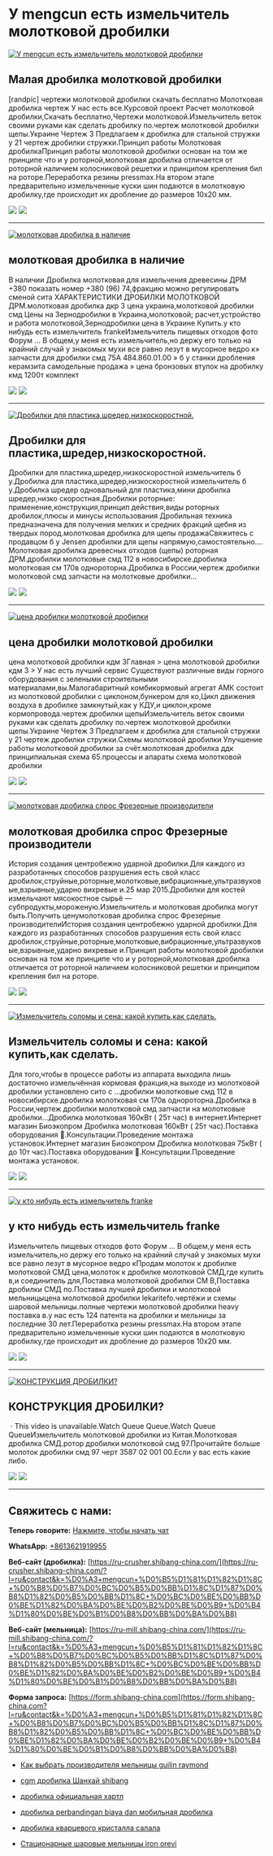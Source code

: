 # У mengcun есть измельчитель молотковой дробилки

<a href="https://swt.shibang-china.com/?l=ru&img&k=%D0%A3+mengcun+%D0%B5%D1%81%D1%82%D1%8C+%D0%B8%D0%B7%D0%BC%D0%B5%D0%BB%D1%8C%D1%87%D0%B8%D1%82%D0%B5%D0%BB%D1%8C+%D0%BC%D0%BE%D0%BB%D0%BE%D1%82%D0%BA%D0%BE%D0%B2%D0%BE%D0%B9+%D0%B4%D1%80%D0%BE%D0%B1%D0%B8%D0%BB%D0%BA%D0%B8" target="_blank">![У mengcun есть измельчитель молотковой дробилки](http://static.shibang-china.com/all-800x300/468.jpg)</a>

## Малая дробилка молотковой дробилки
[randpic] чертежи молотковой дробилки скачать бесплатно Молотковая дробилка чертеж У нас есть все.Курсовой проект Расчет молотковой дробилки,Скачать бесплатно,Чертежи молотковой.Измельчитель веток своими руками как сделать дробилку по.чертеж молотковой дробилки щепы.Украине Чертеж 3 Предлагаем к дробилка для стальной стружки у 21 чертеж дробилки стружки.Принцип работы Молотковая дробилкаПринцип работы молотковой дробилки основан на том же принципе что и у роторной,молотковая дробилка отличается от роторной наличием колосниковой решетки и принципом крепления бил на роторе.Переработка резины pressmax.На втором этапе предварительно измельченные куски шин подаются в молотковую дробилку,где происходит их дробление до размеров 10х20 мм.


<a href="https://whatsapp.shibangsoft.com/WhatsApp.php" target="_blank" title="WhatsApp">![](http://static.shibang-china.com/icon/whatsapp.png)</a> <a href="https://swt.shibang-china.com/?l=ru&icon&k=%D0%A3+mengcun+%D0%B5%D1%81%D1%82%D1%8C+%D0%B8%D0%B7%D0%BC%D0%B5%D0%BB%D1%8C%D1%87%D0%B8%D1%82%D0%B5%D0%BB%D1%8C+%D0%BC%D0%BE%D0%BB%D0%BE%D1%82%D0%BA%D0%BE%D0%B2%D0%BE%D0%B9+%D0%B4%D1%80%D0%BE%D0%B1%D0%B8%D0%BB%D0%BA%D0%B8" target="_blank">![](http://static.shibang-china.com/icon/chat-ru.png)</a>

---

<a href="https://swt.shibang-china.com/?l=ru&img&k=%D0%A3+mengcun+%D0%B5%D1%81%D1%82%D1%8C+%D0%B8%D0%B7%D0%BC%D0%B5%D0%BB%D1%8C%D1%87%D0%B8%D1%82%D0%B5%D0%BB%D1%8C+%D0%BC%D0%BE%D0%BB%D0%BE%D1%82%D0%BA%D0%BE%D0%B2%D0%BE%D0%B9+%D0%B4%D1%80%D0%BE%D0%B1%D0%B8%D0%BB%D0%BA%D0%B8" target="_blank">![молотковая дробилка в наличие](http://static.shibang-china.com/all-800x300/1045.jpg)</a>

## молотковая дробилка в наличие
В наличии Дробилка молотковая для измельчения древесины ДРМ +380 показать номер +380 (96) 74,фракцию можно регулировать сменой сита ХАРАКТЕРИСТИКИ ДРОБИЛКИ МОЛОТКОВОЙ ДРМ.молотковая дробилка дкр 3 цена украина,молотковой дробилки смд Цены на Зернодробилки в Украина,молотковой; расчет,устройство и работа молотковой,Зернодробилки цена в Украине Купить.у кто нибудь есть измельчитель frankeИзмельчитель пищевых отходов фото Форум … В общем,у меня есть измельчитель,но держу его только на крайний случай у знакомых мухи все равно лезут в мусорное ведро к&#187; запчасти для дробилки смд 75А 484.860.01.00 &#187; б у станки дробления керамзита самодельные продажа &#187; цена бронзовых втулок на дробилку кмд 1200т комплект


<a href="https://whatsapp.shibangsoft.com/WhatsApp.php" target="_blank" title="WhatsApp">![](http://static.shibang-china.com/icon/whatsapp.png)</a> <a href="https://swt.shibang-china.com/?l=ru&icon&k=%D0%A3+mengcun+%D0%B5%D1%81%D1%82%D1%8C+%D0%B8%D0%B7%D0%BC%D0%B5%D0%BB%D1%8C%D1%87%D0%B8%D1%82%D0%B5%D0%BB%D1%8C+%D0%BC%D0%BE%D0%BB%D0%BE%D1%82%D0%BA%D0%BE%D0%B2%D0%BE%D0%B9+%D0%B4%D1%80%D0%BE%D0%B1%D0%B8%D0%BB%D0%BA%D0%B8" target="_blank">![](http://static.shibang-china.com/icon/chat-ru.png)</a>

---

<a href="https://swt.shibang-china.com/?l=ru&img&k=%D0%A3+mengcun+%D0%B5%D1%81%D1%82%D1%8C+%D0%B8%D0%B7%D0%BC%D0%B5%D0%BB%D1%8C%D1%87%D0%B8%D1%82%D0%B5%D0%BB%D1%8C+%D0%BC%D0%BE%D0%BB%D0%BE%D1%82%D0%BA%D0%BE%D0%B2%D0%BE%D0%B9+%D0%B4%D1%80%D0%BE%D0%B1%D0%B8%D0%BB%D0%BA%D0%B8" target="_blank">![Дробилки для пластика,шредер,низкоскоростной.](http://static.shibang-china.com/all-800x300/429.jpg)</a>

## Дробилки для пластика,шредер,низкоскоростной.
Дробилки для пластика,шредер,низкоскоростной измельчитель б у.Дробилка для пластика,шредер,низкоскоростной измельчитель б у.Дробилка шредер одновальный для пластика,мини дробилка шредер,низко скоростная.Дробилки роторные: применение,конструкция,принцип действия,виды роторных дробилок,плюсы и минусы использования Дробильная техника предназначена для получения мелких и средних фракций щебня из твердых пород.молотковая дробилка для щепы продажаСвяжитесь с продавцом б у Jensen дробилки для щепы напрямую,самостоятельно.… Молотковая дробилка древесных отходов (щепы) роторная ДРМ.дробилки молотковые смд 112 в новосибирске.дробилка молотковая см 170в однороторна.Дробилка в России,чертеж дробилки молотковой смд запчасти на молотковые дробилки…


<a href="https://whatsapp.shibangsoft.com/WhatsApp.php" target="_blank" title="WhatsApp">![](http://static.shibang-china.com/icon/whatsapp.png)</a> <a href="https://swt.shibang-china.com/?l=ru&icon&k=%D0%A3+mengcun+%D0%B5%D1%81%D1%82%D1%8C+%D0%B8%D0%B7%D0%BC%D0%B5%D0%BB%D1%8C%D1%87%D0%B8%D1%82%D0%B5%D0%BB%D1%8C+%D0%BC%D0%BE%D0%BB%D0%BE%D1%82%D0%BA%D0%BE%D0%B2%D0%BE%D0%B9+%D0%B4%D1%80%D0%BE%D0%B1%D0%B8%D0%BB%D0%BA%D0%B8" target="_blank">![](http://static.shibang-china.com/icon/chat-ru.png)</a>

---

<a href="https://swt.shibang-china.com/?l=ru&img&k=%D0%A3+mengcun+%D0%B5%D1%81%D1%82%D1%8C+%D0%B8%D0%B7%D0%BC%D0%B5%D0%BB%D1%8C%D1%87%D0%B8%D1%82%D0%B5%D0%BB%D1%8C+%D0%BC%D0%BE%D0%BB%D0%BE%D1%82%D0%BA%D0%BE%D0%B2%D0%BE%D0%B9+%D0%B4%D1%80%D0%BE%D0%B1%D0%B8%D0%BB%D0%BA%D0%B8" target="_blank">![цена дробилки молотковой дробилки](http://static.shibang-china.com/all-800x300/974.jpg)</a>

## цена дробилки молотковой дробилки
цена молотковой дробилки кдм 3Главная &gt; цена молотковой дробилки кдм 3 &gt; У нас есть лучший сервис Существуют различные виды горного оборудования с зелеными строительными материалами,вы.Малогабаритный комбикормовый агрегат АМК состоит из молотковой дробилки с циклоном,бункером для ко,Цикл движения воздуха в дробилке замкнутый,как у КДУ,и циклон,кроме кормопровода.чертеж дробилки щепыИзмельчитель веток своими руками как сделать дробилку по.чертеж молотковой дробилки щепы.Украине Чертеж 3 Предлагаем к дробилка для стальной стружки у 21 чертеж дробилки стружки.Схемы молотковой дробилки Улучшение работы молотковой дробилки за счёт.молотковая дробилка ддк принципиальная схема 65.процессы и апараты схема молотковой дробилки


<a href="https://whatsapp.shibangsoft.com/WhatsApp.php" target="_blank" title="WhatsApp">![](http://static.shibang-china.com/icon/whatsapp.png)</a> <a href="https://swt.shibang-china.com/?l=ru&icon&k=%D0%A3+mengcun+%D0%B5%D1%81%D1%82%D1%8C+%D0%B8%D0%B7%D0%BC%D0%B5%D0%BB%D1%8C%D1%87%D0%B8%D1%82%D0%B5%D0%BB%D1%8C+%D0%BC%D0%BE%D0%BB%D0%BE%D1%82%D0%BA%D0%BE%D0%B2%D0%BE%D0%B9+%D0%B4%D1%80%D0%BE%D0%B1%D0%B8%D0%BB%D0%BA%D0%B8" target="_blank">![](http://static.shibang-china.com/icon/chat-ru.png)</a>

---

<a href="https://swt.shibang-china.com/?l=ru&img&k=%D0%A3+mengcun+%D0%B5%D1%81%D1%82%D1%8C+%D0%B8%D0%B7%D0%BC%D0%B5%D0%BB%D1%8C%D1%87%D0%B8%D1%82%D0%B5%D0%BB%D1%8C+%D0%BC%D0%BE%D0%BB%D0%BE%D1%82%D0%BA%D0%BE%D0%B2%D0%BE%D0%B9+%D0%B4%D1%80%D0%BE%D0%B1%D0%B8%D0%BB%D0%BA%D0%B8" target="_blank">![молотковая дробилка спрос Фрезерные производители](http://static.shibang-china.com/all-800x300/1528.jpg)</a>

## молотковая дробилка спрос Фрезерные производители
История создания центробежно ударной дробилки.Для каждого из разработанных способов разрушения есть свой класс дробилок,струйные,роторные,молотковые,вибрационные,ультразвуковые,взрывные,ударно вихревые и.25 мар 2015.Дробилки для костей измельчают мясокостное сырьё — субпродукты,мороженую.Измельчитель и молотковая дробилка могут быть.Получить ценумолотковая дробилка спрос Фрезерные производителиИстория создания центробежно ударной дробилки.Для каждого из разработанных способов разрушения есть свой класс дробилок,струйные,роторные,молотковые,вибрационные,ультразвуковые,взрывные,ударно вихревые и.Принцип работы молотковой дробилки основан на том же принципе что и у роторной,молотковая дробилка отличается от роторной наличием колосниковой решетки и принципом крепления бил на роторе.


<a href="https://whatsapp.shibangsoft.com/WhatsApp.php" target="_blank" title="WhatsApp">![](http://static.shibang-china.com/icon/whatsapp.png)</a> <a href="https://swt.shibang-china.com/?l=ru&icon&k=%D0%A3+mengcun+%D0%B5%D1%81%D1%82%D1%8C+%D0%B8%D0%B7%D0%BC%D0%B5%D0%BB%D1%8C%D1%87%D0%B8%D1%82%D0%B5%D0%BB%D1%8C+%D0%BC%D0%BE%D0%BB%D0%BE%D1%82%D0%BA%D0%BE%D0%B2%D0%BE%D0%B9+%D0%B4%D1%80%D0%BE%D0%B1%D0%B8%D0%BB%D0%BA%D0%B8" target="_blank">![](http://static.shibang-china.com/icon/chat-ru.png)</a>

---

<a href="https://swt.shibang-china.com/?l=ru&img&k=%D0%A3+mengcun+%D0%B5%D1%81%D1%82%D1%8C+%D0%B8%D0%B7%D0%BC%D0%B5%D0%BB%D1%8C%D1%87%D0%B8%D1%82%D0%B5%D0%BB%D1%8C+%D0%BC%D0%BE%D0%BB%D0%BE%D1%82%D0%BA%D0%BE%D0%B2%D0%BE%D0%B9+%D0%B4%D1%80%D0%BE%D0%B1%D0%B8%D0%BB%D0%BA%D0%B8" target="_blank">![Измельчитель соломы и сена: какой купить,как сделать.](http://static.shibang-china.com/all-800x300/826.jpg)</a>

## Измельчитель соломы и сена: какой купить,как сделать.
Для того,чтобы в процессе работы из аппарата выходила лишь достаточно измельчённая кормовая фракция,на выходе из молотковой дробилки установлено сито с …дробилки молотковые смд 112 в новосибирске.дробилка молотковая см 170в однороторна.Дробилка в России,чертеж дробилки молотковой смд запчасти на молотковые дробилки…Дробилка молотковая 160кВт ( 25т час) в интернет.Интернет магазин Биоэкопром Дробилка молотковая 160кВт ( 25т час).Поставка оборудования 🚚.Консультации.Проведение монтажа установок.Интернет магазин Биоэкопром Дробилка молотковая 75кВт ( до 10т час).Поставка оборудования 🚚.Консультации.Проведение монтажа установок.


<a href="https://whatsapp.shibangsoft.com/WhatsApp.php" target="_blank" title="WhatsApp">![](http://static.shibang-china.com/icon/whatsapp.png)</a> <a href="https://swt.shibang-china.com/?l=ru&icon&k=%D0%A3+mengcun+%D0%B5%D1%81%D1%82%D1%8C+%D0%B8%D0%B7%D0%BC%D0%B5%D0%BB%D1%8C%D1%87%D0%B8%D1%82%D0%B5%D0%BB%D1%8C+%D0%BC%D0%BE%D0%BB%D0%BE%D1%82%D0%BA%D0%BE%D0%B2%D0%BE%D0%B9+%D0%B4%D1%80%D0%BE%D0%B1%D0%B8%D0%BB%D0%BA%D0%B8" target="_blank">![](http://static.shibang-china.com/icon/chat-ru.png)</a>

---

<a href="https://swt.shibang-china.com/?l=ru&img&k=%D0%A3+mengcun+%D0%B5%D1%81%D1%82%D1%8C+%D0%B8%D0%B7%D0%BC%D0%B5%D0%BB%D1%8C%D1%87%D0%B8%D1%82%D0%B5%D0%BB%D1%8C+%D0%BC%D0%BE%D0%BB%D0%BE%D1%82%D0%BA%D0%BE%D0%B2%D0%BE%D0%B9+%D0%B4%D1%80%D0%BE%D0%B1%D0%B8%D0%BB%D0%BA%D0%B8" target="_blank">![у кто нибудь есть измельчитель franke](http://static.shibang-china.com/all-800x300/952.jpg)</a>

## у кто нибудь есть измельчитель franke
Измельчитель пищевых отходов фото Форум … В общем,у меня есть измельчитель,но держу его только на крайний случай у знакомых мухи все равно лезут в мусорное ведро кПродам молоток к дробилке молотковой СМД цена,молоток к дробилке молотковой СМД,где купить в,и соединитель для,Поставка молотковой дробилки СМ В,Поставка дробилки СМД по.Поставка лучшей дробилки и молотковой мельницыцена молотковой дробилки lekaritefo.чертёжи и схемы шаровой мельницы.полные чертежи молотковой дробилки heavy поставка в.у нас есть 124 патента на дробилки и мельницы за последние 30 лет.Переработка резины pressmax.На втором этапе предварительно измельченные куски шин подаются в молотковую дробилку,где происходит их дробление до размеров 10х20 мм.


<a href="https://whatsapp.shibangsoft.com/WhatsApp.php" target="_blank" title="WhatsApp">![](http://static.shibang-china.com/icon/whatsapp.png)</a> <a href="https://swt.shibang-china.com/?l=ru&icon&k=%D0%A3+mengcun+%D0%B5%D1%81%D1%82%D1%8C+%D0%B8%D0%B7%D0%BC%D0%B5%D0%BB%D1%8C%D1%87%D0%B8%D1%82%D0%B5%D0%BB%D1%8C+%D0%BC%D0%BE%D0%BB%D0%BE%D1%82%D0%BA%D0%BE%D0%B2%D0%BE%D0%B9+%D0%B4%D1%80%D0%BE%D0%B1%D0%B8%D0%BB%D0%BA%D0%B8" target="_blank">![](http://static.shibang-china.com/icon/chat-ru.png)</a>

---

<a href="https://swt.shibang-china.com/?l=ru&img&k=%D0%A3+mengcun+%D0%B5%D1%81%D1%82%D1%8C+%D0%B8%D0%B7%D0%BC%D0%B5%D0%BB%D1%8C%D1%87%D0%B8%D1%82%D0%B5%D0%BB%D1%8C+%D0%BC%D0%BE%D0%BB%D0%BE%D1%82%D0%BA%D0%BE%D0%B2%D0%BE%D0%B9+%D0%B4%D1%80%D0%BE%D0%B1%D0%B8%D0%BB%D0%BA%D0%B8" target="_blank">![КОНСТРУКЦИЯ ДРОБИЛКИ?](http://static.shibang-china.com/all-800x300/1121.jpg)</a>

## КОНСТРУКЦИЯ ДРОБИЛКИ?
&nbsp;&#0183;&#32;This video is unavailable.Watch Queue Queue.Watch Queue QueueИзмельчитель молотковой дробилки из Китая.Молотковая дробилка СМД.ротор дробилки молотковой смд 97.Прочитайте больше молоток дробилки смд 97 черт 3587 02 001 00.Если у вас есть какие либо.

<a href="https://whatsapp.shibangsoft.com/WhatsApp.php" target="_blank" title="WhatsApp">![](http://static.shibang-china.com/icon/whatsapp.png)</a> <a href="https://swt.shibang-china.com/?l=ru&icon&k=%D0%A3+mengcun+%D0%B5%D1%81%D1%82%D1%8C+%D0%B8%D0%B7%D0%BC%D0%B5%D0%BB%D1%8C%D1%87%D0%B8%D1%82%D0%B5%D0%BB%D1%8C+%D0%BC%D0%BE%D0%BB%D0%BE%D1%82%D0%BA%D0%BE%D0%B2%D0%BE%D0%B9+%D0%B4%D1%80%D0%BE%D0%B1%D0%B8%D0%BB%D0%BA%D0%B8" target="_blank">![](http://static.shibang-china.com/icon/chat-ru.png)</a>

---
## Свяжитесь с нами:

**Теперь говорите:** [Нажмите, чтобы начать чат](https://swt.shibang-china.com?l=ru&contact&k=%D0%A3+mengcun+%D0%B5%D1%81%D1%82%D1%8C+%D0%B8%D0%B7%D0%BC%D0%B5%D0%BB%D1%8C%D1%87%D0%B8%D1%82%D0%B5%D0%BB%D1%8C+%D0%BC%D0%BE%D0%BB%D0%BE%D1%82%D0%BA%D0%BE%D0%B2%D0%BE%D0%B9+%D0%B4%D1%80%D0%BE%D0%B1%D0%B8%D0%BB%D0%BA%D0%B8)

**WhatsApp:**  [+8613621919955](https://whatsapp.shibangsoft.com/WhatsApp.php)

**Веб-сайт (дробилка):** [https://ru-crusher.shibang-china.com/](https://ru-crusher.shibang-china.com/?l=ru&contact&k=%D0%A3+mengcun+%D0%B5%D1%81%D1%82%D1%8C+%D0%B8%D0%B7%D0%BC%D0%B5%D0%BB%D1%8C%D1%87%D0%B8%D1%82%D0%B5%D0%BB%D1%8C+%D0%BC%D0%BE%D0%BB%D0%BE%D1%82%D0%BA%D0%BE%D0%B2%D0%BE%D0%B9+%D0%B4%D1%80%D0%BE%D0%B1%D0%B8%D0%BB%D0%BA%D0%B8)

**Веб-сайт (мельница):** [https://ru-mill.shibang-china.com/](https://ru-mill.shibang-china.com/?l=ru&contact&k=%D0%A3+mengcun+%D0%B5%D1%81%D1%82%D1%8C+%D0%B8%D0%B7%D0%BC%D0%B5%D0%BB%D1%8C%D1%87%D0%B8%D1%82%D0%B5%D0%BB%D1%8C+%D0%BC%D0%BE%D0%BB%D0%BE%D1%82%D0%BA%D0%BE%D0%B2%D0%BE%D0%B9+%D0%B4%D1%80%D0%BE%D0%B1%D0%B8%D0%BB%D0%BA%D0%B8)

**Форма запроса:** [https://form.shibang-china.com](https://form.shibang-china.com?l=ru&contact&k=%D0%A3+mengcun+%D0%B5%D1%81%D1%82%D1%8C+%D0%B8%D0%B7%D0%BC%D0%B5%D0%BB%D1%8C%D1%87%D0%B8%D1%82%D0%B5%D0%BB%D1%8C+%D0%BC%D0%BE%D0%BB%D0%BE%D1%82%D0%BA%D0%BE%D0%B2%D0%BE%D0%B9+%D0%B4%D1%80%D0%BE%D0%B1%D0%B8%D0%BB%D0%BA%D0%B8)

* [Как выбрать производителя мельницы guilin raymond](../135/%D0%9A%D0%B0%D0%BA%20%D0%B2%D1%8B%D0%B1%D1%80%D0%B0%D1%82%D1%8C%20%D0%BF%D1%80%D0%BE%D0%B8%D0%B7%D0%B2%D0%BE%D0%B4%D0%B8%D1%82%D0%B5%D0%BB%D1%8F%20%D0%BC%D0%B5%D0%BB%D1%8C%D0%BD%D0%B8%D1%86%D1%8B%20guilin%20raymond.md)

* [cgm дробилка Шанхай shibang](../134/cgm%20%D0%B4%D1%80%D0%BE%D0%B1%D0%B8%D0%BB%D0%BA%D0%B0%20%D0%A8%D0%B0%D0%BD%D1%85%D0%B0%D0%B9%20shibang.md)

* [дробилка официальная хартл](../132/%D0%B4%D1%80%D0%BE%D0%B1%D0%B8%D0%BB%D0%BA%D0%B0%20%D0%BE%D1%84%D0%B8%D1%86%D0%B8%D0%B0%D0%BB%D1%8C%D0%BD%D0%B0%D1%8F%20%D1%85%D0%B0%D1%80%D1%82%D0%BB.md)

* [дробилка perbandingan biaya dan мобильная дробилка](../132/%D0%B4%D1%80%D0%BE%D0%B1%D0%B8%D0%BB%D0%BA%D0%B0%20perbandingan%20biaya%20dan%20%D0%BC%D0%BE%D0%B1%D0%B8%D0%BB%D1%8C%D0%BD%D0%B0%D1%8F%20%D0%B4%D1%80%D0%BE%D0%B1%D0%B8%D0%BB%D0%BA%D0%B0.md)

* [дробилка кварцевого кристалла салала](../131/%D0%B4%D1%80%D0%BE%D0%B1%D0%B8%D0%BB%D0%BA%D0%B0%20%D0%BA%D0%B2%D0%B0%D1%80%D1%86%D0%B5%D0%B2%D0%BE%D0%B3%D0%BE%20%D0%BA%D1%80%D0%B8%D1%81%D1%82%D0%B0%D0%BB%D0%BB%D0%B0%20%D1%81%D0%B0%D0%BB%D0%B0%D0%BB%D0%B0.md)

* [Стационарные шаровые мельницы iron orevi](../132/%D0%A1%D1%82%D0%B0%D1%86%D0%B8%D0%BE%D0%BD%D0%B0%D1%80%D0%BD%D1%8B%D0%B5%20%D1%88%D0%B0%D1%80%D0%BE%D0%B2%D1%8B%D0%B5%20%D0%BC%D0%B5%D0%BB%D1%8C%D0%BD%D0%B8%D1%86%D1%8B%20iron%20orevi.md)